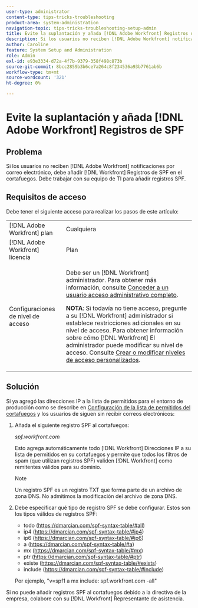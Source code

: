 ```yaml
---
user-type: administrator
content-type: tips-tricks-troubleshooting
product-area: system-administration
navigation-topic: tips-tricks-troubleshooting-setup-admin
title: Evite la suplantación y añada [!DNL Adobe Workfront] Registros de SPF
description: Si los usuarios no reciben [!DNL Adobe Workfront] notificaciones por correo electrónico, debe añadir [!DNL Workfront] Registros de SPF en el cortafuegos. Debe trabajar con su equipo de TI para añadir registros SPF.
author: Caroline
feature: System Setup and Administration
role: Admin
exl-id: e93e3334-d72a-4f7b-9379-358f498c873b
source-git-commit: 8bcc2859b3b6ce7a264c8f234536a93b7761ab6b
workflow-type: tm+mt
source-wordcount: '321'
ht-degree: 0%

---
```


# Evite la suplantación y añada [!DNL Adobe Workfront] Registros de SPF

## Problema

Si los usuarios no reciben [!DNL Adobe Workfront] notificaciones por correo electrónico, debe añadir [!DNL Workfront] Registros de SPF en el cortafuegos. Debe trabajar con su equipo de TI para añadir registros SPF.

## Requisitos de acceso

Debe tener el siguiente acceso para realizar los pasos de este artículo:

<table style="table-layout:auto"> 
 <col> 
 <col> 
 <tbody> 
  <tr> 
   <td role="rowheader">[!DNL Adobe Workfront] plan</td> 
   <td>Cualquiera</td> 
  </tr> 
  <tr> 
   <td role="rowheader">[!DNL Adobe Workfront] licencia</td> 
   <td>Plan</td> 
  </tr> 
  <tr> 
   <td role="rowheader">Configuraciones de nivel de acceso</td> 
   <td> <p>Debe ser un [!DNL Workfront] administrador. Para obtener más información, consulte <a href="../../administration-and-setup/add-users/configure-and-grant-access/grant-a-user-full-administrative-access.md" class="MCXref xref">Conceder a un usuario acceso administrativo completo</a>.</p> <p><b>NOTA</b>: Si todavía no tiene acceso, pregunte a su [!DNL Workfront] administrador si establece restricciones adicionales en su nivel de acceso. Para obtener información sobre cómo [!DNL Workfront] El administrador puede modificar su nivel de acceso. Consulte <a href="../../administration-and-setup/add-users/configure-and-grant-access/create-modify-access-levels.md" class="MCXref xref">Crear o modificar niveles de acceso personalizados</a>.</p> </td> 
  </tr> 
 </tbody> 
</table>

## Solución

Si ya agregó las direcciones IP a la lista de permitidos para el entorno de producción como se describe en [Configuración de la lista de permitidos del cortafuegos](../../administration-and-setup/get-started-wf-administration/configure-your-firewall.md) y los usuarios de siguen sin recibir correos electrónicos:

1. Añada el siguiente registro SPF al cortafuegos:

   *spf.workfront.com*

   Esto agrega automáticamente todo [!DNL Workfront] Direcciones IP a su lista de permitidos en su cortafuegos y permite que todos los filtros de spam (que utilizan registros SPF) validen [!DNL Workfront] como remitentes válidos para su dominio.

   >[!NOTE]
   >
   > Un registro SPF es un registro TXT que forma parte de un archivo de zona DNS. No admitimos la modificación del archivo de zona DNS.

1. Debe especificar qué tipo de registro SPF se debe configurar. Estos son los tipos válidos de registros SPF:

   * todo (https://dmarcian.com/spf-syntax-table/#all)
   * ip4 (https://dmarcian.com/spf-syntax-table/#ip4)
   * ip6 (https://dmarcian.com/spf-syntax-table/#ip6)
   * a (https://dmarcian.com/spf-syntax-table/#a)
   * mx (https://dmarcian.com/spf-syntax-table/#mx)
   * ptr (https://dmarcian.com/spf-syntax-table/#ptr)
   * existe (https://dmarcian.com/spf-syntax-table/#exists)
   * include (https://dmarcian.com/spf-syntax-table/#include)

   Por ejemplo, &quot;v=spf1 a mx include: spf.workfront.com -all&quot;

Si no puede añadir registros SPF al cortafuegos debido a la directiva de la empresa, colabore con su [!DNL Workfront] Representante de asistencia.
